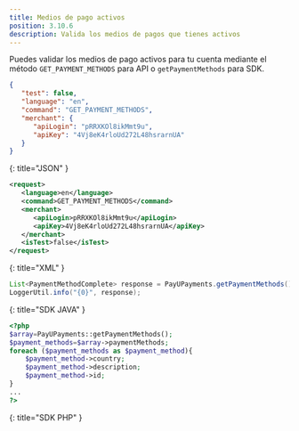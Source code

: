 ```yaml
---
title: Medios de pago activos
position: 3.10.6
description: Valida los medios de pagos que tienes activos
---
```


Puedes validar los medios de pago activos para tu cuenta mediante el método `GET_PAYMENT_METHODS` para API o `getPaymentMethods` para SDK.

~~~ json
{
   "test": false,
   "language": "en",
   "command": "GET_PAYMENT_METHODS",
   "merchant": {
      "apiLogin": "pRRXKOl8ikMmt9u",
      "apiKey": "4Vj8eK4rloUd272L48hsrarnUA"
   }
}
~~~
{: title="JSON" }
~~~ xml
<request>
   <language>en</language>
   <command>GET_PAYMENT_METHODS</command>
   <merchant>
      <apiLogin>pRRXKOl8ikMmt9u</apiLogin>
      <apiKey>4Vj8eK4rloUd272L48hsrarnUA</apiKey>
   </merchant>
   <isTest>false</isTest>
</request>
~~~
{: title="XML" }
~~~ java
List<PaymentMethodComplete> response = PayUPayments.getPaymentMethods();
LoggerUtil.info("{0}", response);
~~~
{: title="SDK JAVA" }
~~~ php
<?php
$array=PayUPayments::getPaymentMethods();
$payment_methods=$array->paymentMethods;
foreach ($payment_methods as $payment_method){
	$payment_method->country;
	$payment_method->description;
	$payment_method->id;
}
...
?>
~~~
{: title="SDK PHP" }
